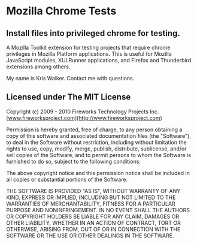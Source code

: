 Mozilla Chrome Tests
====================

Install files into privileged chrome for testing.
-------------------------------------------------

A Mozilla Toolkit extension for testing projects that require chrome privileges
in Mozilla Platform applications.  This is useful for Mozilla JavaScript
modules, XULRunner applications, and Firefox and Thunderbird extensions among
others.


My name is Kris Walker. Contact me with questions.

Licensed under The MIT License
------------------------------

Copyright (c) 2009 - 2010 Fireworks Technology Projects Inc.
[www.fireworksproject.com](http://www.fireworksproject.com)

Permission is hereby granted, free of charge, to any person obtaining a copy
of this software and associated documentation files (the "Software"), to deal
in the Software without restriction, including without limitation the rights
to use, copy, modify, merge, publish, distribute, sublicense, and/or sell
copies of the Software, and to permit persons to whom the Software is
furnished to do so, subject to the following conditions:

The above copyright notice and this permission notice shall be included in
all copies or substantial portions of the Software.

THE SOFTWARE IS PROVIDED "AS IS", WITHOUT WARRANTY OF ANY KIND, EXPRESS OR
IMPLIED, INCLUDING BUT NOT LIMITED TO THE WARRANTIES OF MERCHANTABILITY,
FITNESS FOR A PARTICULAR PURPOSE AND NONINFRINGEMENT. IN NO EVENT SHALL THE
AUTHORS OR COPYRIGHT HOLDERS BE LIABLE FOR ANY CLAIM, DAMAGES OR OTHER
LIABILITY, WHETHER IN AN ACTION OF CONTRACT, TORT OR OTHERWISE, ARISING FROM,
OUT OF OR IN CONNECTION WITH THE SOFTWARE OR THE USE OR OTHER DEALINGS IN
THE SOFTWARE.

 [1]: http://en.wikipedia.org/wiki/Monad_%28functional_programming%29
 [2]: http://www.haskell.org/haskellwiki/Monad_tutorials_timeline
 [3]: http://importantshock.wordpress.com/2009/01/18/jquery-is-a-monad/
 [4]: http://www.haskell.org/all_about_monads/html/analogy.html

